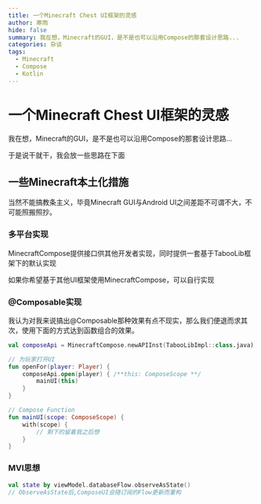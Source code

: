 ```yaml
---
title: 一个Minecraft Chest UI框架的灵感
author: 寒雨
hide: false
summary: 我在想，Minecraft的GUI，是不是也可以沿用Compose的那套设计思路...
categories: 杂谈
tags:
  - Minecraft
  - Compose
  - Kotlin
---
```


# 一个Minecraft Chest UI框架的灵感

我在想，Minecraft的GUI，是不是也可以沿用Compose的那套设计思路...

于是说干就干，我会放一些思路在下面

## 一些Minecraft本土化措施

当然不能搞教条主义，毕竟Minecraft GUI与Android UI之间差距不可谓不大，不可能照搬照抄。

### 多平台实现

MinecraftCompose提供接口供其他开发者实现，同时提供一套基于TabooLib框架下的默认实现

如果你希望基于其他UI框架使用MinecraftCompose，可以自行实现

### @Composable实现

我认为对我来说搞出@Composable那种效果有点不现实，那么我们便退而求其次，使用下面的方式达到函数组合的效果。

~~~kotlin
val composeApi = MinecraftCompose.newAPIInst(TabooLibImpl::class.java)

// 为玩家打开UI
fun openFor(player: Player) {
    composeApi.open(player) { /**this: ComposeScope **/
        mainUI(this)
    }
}

// Compose Function
fun mainUI(scope: ComposeScope) {
    with(scope) {
        // 剩下的留着我之后想
	}
}
~~~

### MVI思想

~~~kotlin
val state by viewModel.databaseFlow.observeAsState()
// ObserveAsState后,ComposeUI会随订阅的Flow更新而重构
~~~



